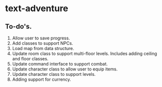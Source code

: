 # text-adventure

## To-do's.

1. Allow user to save progress.
1. Add classes to support NPCs.
1. Load map from data structure.
1. Update room class to support multi-floor levels. Includes adding ceiling and floor classes.
1. Update command interface to support combat. 
1. Update character class to allow user to equip items.
1. Update character class to support levels. 
1. Adding support for currency. 
